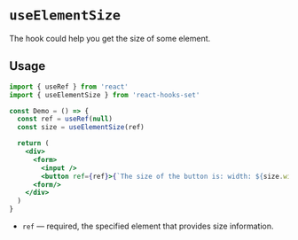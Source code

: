 # `useElementSize`

The hook could help you get the size of some element.

## Usage

```jsx
import { useRef } from 'react'
import { useElementSize } from 'react-hooks-set'

const Demo = () => {
  const ref = useRef(null)
  const size = useElementSize(ref)

  return (
    <div>
      <form>
        <input />
        <button ref={ref}>{`The size of the button is: width: ${size.width}, height: ${size.height}.` }</button>
      <form/>
    </div>
  )
}
```

- `ref` &mdash; required, the specified element that provides size information.
